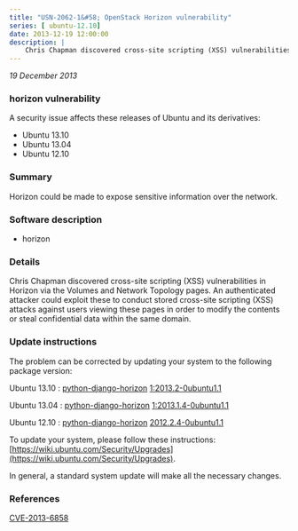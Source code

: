 ```yaml
---
title: "USN-2062-1&#58; OpenStack Horizon vulnerability"
series: [ ubuntu-12.10]
date: 2013-12-19 12:00:00
description: |
    Chris Chapman discovered cross-site scripting (XSS) vulnerabilities in Horizon via the Volumes and Network Topology pages. An authenticated attacker could exploit these to conduct stored cross-site scripting (XSS) attacks against users viewing these pages in order to modify the contents or steal confidential data within the same domain. 
--- 
```

 
 

*19 December 2013*

### horizon vulnerability

A security issue affects these releases of Ubuntu and its derivatives:

* Ubuntu 13.10
* Ubuntu 13.04
* Ubuntu 12.10

### Summary

Horizon could be made to expose sensitive information over the network. 

### Software description

* horizon 

### Details

Chris Chapman discovered cross-site scripting (XSS) vulnerabilities in Horizon via the Volumes and Network Topology pages. An authenticated attacker could exploit these to conduct stored cross-site scripting (XSS) attacks against users viewing these pages in order to modify the contents or steal confidential data within the same domain. 

### Update instructions

The problem can be corrected by updating your system to the following package version:

Ubuntu 13.10
 : [python-django-horizon](https://launchpad.net/ubuntu/+source/horizon) <span> [1:2013.2-0ubuntu1.1](https://launchpad.net/ubuntu/+source/horizon/1:2013.2-0ubuntu1.1) </span> 

Ubuntu 13.04
 : [python-django-horizon](https://launchpad.net/ubuntu/+source/horizon) <span> [1:2013.1.4-0ubuntu1.1](https://launchpad.net/ubuntu/+source/horizon/1:2013.1.4-0ubuntu1.1) </span> 

Ubuntu 12.10
 : [python-django-horizon](https://launchpad.net/ubuntu/+source/horizon) <span> [2012.2.4-0ubuntu1.1](https://launchpad.net/ubuntu/+source/horizon/2012.2.4-0ubuntu1.1) </span> 

To update your system, please follow these instructions: [https://wiki.ubuntu.com/Security/Upgrades](https://wiki.ubuntu.com/Security/Upgrades).

In general, a standard system update will make all the necessary changes. 

### References

 
 [CVE-2013-6858](http://people.ubuntu.com/~ubuntu-security/cve/CVE-2013-6858)
 

